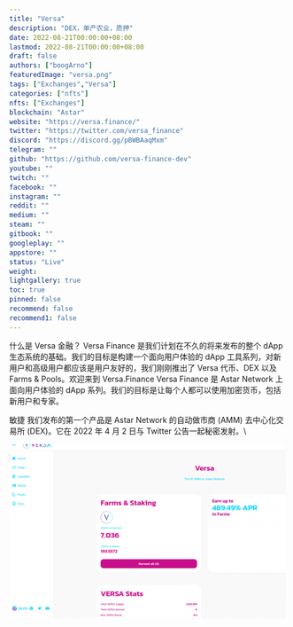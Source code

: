 ```yaml
---
title: "Versa"
description: "DEX，单产农业，质押"
date: 2022-08-21T00:00:00+08:00
lastmod: 2022-08-21T00:00:00+08:00
draft: false
authors: ["boogArno"]
featuredImage: "versa.png"
tags: ["Exchanges","Versa"]
categories: ["nfts"]
nfts: ["Exchanges"]
blockchain: "Astar"
website: "https://versa.finance/"
twitter: "https://twitter.com/versa_finance"
discord: "https://discord.gg/pBWBAaqMxm"
telegram: ""
github: "https://github.com/versa-finance-dev"
youtube: ""
twitch: ""
facebook: ""
instagram: ""
reddit: ""
medium: ""
steam: ""
gitbook: ""
googleplay: ""
appstore: ""
status: "Live"
weight: 
lightgallery: true
toc: true
pinned: false
recommend: false
recommend1: false
---
```

什么是 Versa 金融？
Versa Finance 是我们计划在不久的将来发布的整个 dApp 生态系统的基础。我们的目标是构建一个面向用户体验的 dApp 工具系列，对新用户和高级用户都应该是用户友好的，我们刚刚推出了 Versa 代币、DEX 以及 Farms & Pools。欢迎来到 Versa.Finance
Versa Finance 是 Astar Network 上面向用户体验的 dApp 系列。我们的目标是让每个人都可以使用加密货币，包括新用户和专家。

敏捷
我们发布的第一个产品是 Astar Network 的自动做市商 (AMM) 去中心化交易所 (DEX)。它在 2022 年 4 月 2 日与 Twitter 公告一起秘密发射。\

![versa-dapp-exchanges-astar-image1-500x315_8e33a7746cd1f61158daa0a2a1230a67](versa-dapp-exchanges-astar-image1-500x315_8e33a7746cd1f61158daa0a2a1230a67.png)

